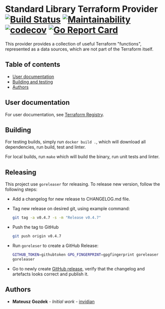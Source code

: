 # Standard Library Terraform Provider [![Build Status](https://travis-ci.com/invidian/terraform-provider-stdlib.svg?branch=master)](https://travis-ci.com/invidian/terraform-provider-stdlib) [![Maintainability](https://api.codeclimate.com/v1/badges/8a072bc32b8d61242133/maintainability)](https://codeclimate.com/github/invidian/terraform-provider-stdlib/maintainability) [![codecov](https://codecov.io/gh/invidian/terraform-provider-stdlib/branch/master/graph/badge.svg)](https://codecov.io/gh/invidian/terraform-provider-stdlib) [![Go Report Card](https://goreportcard.com/badge/github.com/invidian/terraform-provider-stdlib)](https://goreportcard.com/report/github.com/invidian/terraform-provider-stdlib)

This provider provides a collection of useful Terraform "functions", represented as a data sources, which are not part of the Terraform itself.

## Table of contents
* [User documentation](#user-documentation)
* [Building and testing](#building-and-testing)
* [Authors](#authors)

## User documentation

For user documentation, see [Terraform Registry](https://registry.terraform.io/providers/invidian/stdlib/latest/docs).

## Building

For testing builds, simply run `docker build .`, which will download all dependencies, run build, test and linter.

For local builds, run `make` which will build the binary, run unit tests and linter.

## Releasing

This project use `goreleaser` for releasing. To release new version, follow the following steps:

* Add a changelog for new release to CHANGELOG.md file.

* Tag new release on desired git, using example command:

  ```sh
  git tag -a v0.4.7 -s -m "Release v0.4.7"
  ```

* Push the tag to GitHub
  ```sh
  git push origin v0.4.7
  ```

* Run `goreleser` to create a GitHub Release:
  ```sh
  GITHUB_TOKEN=githubtoken GPG_FINGERPRINT=gpgfingerprint goreleaser release --release-notes <(go run github.com/rcmachado/changelog show 0.4.7)
  goreleaser
  ```

* Go to newly create [GitHub release](https://github.com/invidian/terraform-provider-stdlib/releases/tag/v0.4.7), verify that the changelog
  and artefacts looks correct and publish it.

## Authors

* **Mateusz Gozdek** - *Initial work* - [invidian](https://github.com/invidian)
